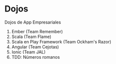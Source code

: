 # Dojos
Dojos de App Empresariales

1) Ember (Team Remember) <br>
2) Scala (Team Flame) <br>
3) Scala en Play Framework (Team Ockham's Razor) <br>
4) Angular (Team Cejotas) <br>
5) Ionic (Team JAL) <br>
6) TDD: Números romanos <br>
